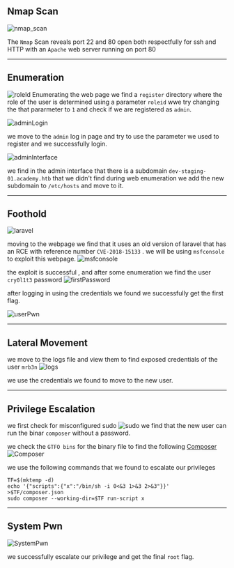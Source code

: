 ## Nmap Scan

![nmap_scan](nmap.png)

The ```Nmap``` Scan reveals port 22 and 80 open both respectfully for ssh and HTTP with an ```Apache``` web server running on port 80

---
## Enumeration

![roleId](roleid.png)
Enumerating the web page we find a ```register``` directory where the role of the user is determined using a parameter ```roleid``` wwe try changing the that pararmeter to ```1``` and check if we are registered as ```admin```.

![adminLogin](adminLogin.png)

we move to the ```admin``` log in page and try to use the parameter we used to register and we successfully login.

![adminInterface](adminInterface.png)

we find in the admin interface that there is a subdomain ```dev-staging-01.academy.htb``` that we didn't find during web enumeration we add the new subdomain to ```/etc/hosts``` and move to it.

---
## Foothold

![laravel](laravel.png)

moving to the webpage we find that it uses an old version of laravel that has an RCE with reference number ```CVE-2018-15133``` . we will be using ```msfconsole``` to exploit this webpage.
![msfconsole](msfconsole.png)

the exploit is successful , and after some enumeration we find the user ```cry0l1t3``` password 
![firstPassword](cry0l1t3Password.png)

after logging in using the credentials we found we successfully get the first flag.

![userPwn](userPwn.png)

---
## Lateral Movement

we move to the logs file and view them to find exposed credentials of the user ```mrb3n```
![logs](logs.png)

we use the credentials we found to move to the new user.

---
## Privilege Escalation

we first check for misconfigured sudo
![sudo](sudo.png)
we find that the new user can run the binar ```composer``` without a password.

we check the ```GTFO bins``` for the binary file to find the following [Composer](https://gtfobins.github.io/#composer)
![Composer](composer.png)

we use the following commands that we found to escalate our privileges 
```
TF=$(mktemp -d)
echo '{"scripts":{"x":"/bin/sh -i 0<&3 1>&3 2>&3"}}' >$TF/composer.json
sudo composer --working-dir=$TF run-script x 
```

---
## System Pwn

![SystemPwn](SystemPwn.png)

we successfully escalate our privilege and get the final ```root``` flag.
